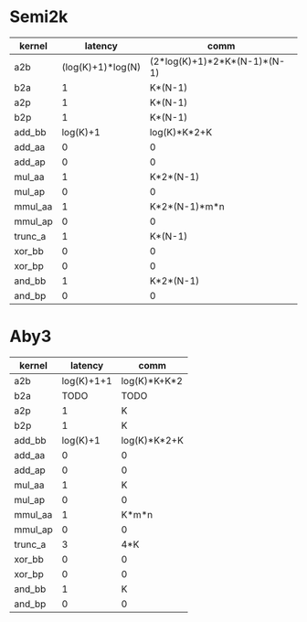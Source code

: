 # Semi2k

|kernel |     latency      |              comm               |
|-------|------------------|---------------------------------|
|a2b    |(log(K)+1)\*log(N)|(2\*log(K)+1)\*2\*K\*(N-1)\*(N-1)|
|b2a    |1                 |K\*(N-1)                         |
|a2p    |1                 |K\*(N-1)                         |
|b2p    |1                 |K\*(N-1)                         |
|add_bb |log(K)+1          |log(K)\*K\*2+K                   |
|add_aa |0                 |0                                |
|add_ap |0                 |0                                |
|mul_aa |1                 |K\*2\*(N-1)                      |
|mul_ap |0                 |0                                |
|mmul_aa|1                 |K\*2\*(N-1)\*m\*n                |
|mmul_ap|0                 |0                                |
|trunc_a|1                 |K\*(N-1)                         |
|xor_bb |0                 |0                                |
|xor_bp |0                 |0                                |
|and_bb |1                 |K\*2\*(N-1)                      |
|and_bp |0                 |0                                |

# Aby3

|kernel | latency  |     comm     |
|-------|----------|--------------|
|a2b    |log(K)+1+1|log(K)\*K+K\*2|
|b2a    |TODO      |TODO          |
|a2p    |1         |K             |
|b2p    |1         |K             |
|add_bb |log(K)+1  |log(K)\*K\*2+K|
|add_aa |0         |0             |
|add_ap |0         |0             |
|mul_aa |1         |K             |
|mul_ap |0         |0             |
|mmul_aa|1         |K\*m\*n       |
|mmul_ap|0         |0             |
|trunc_a|3         |4\*K          |
|xor_bb |0         |0             |
|xor_bp |0         |0             |
|and_bb |1         |K             |
|and_bp |0         |0             |
